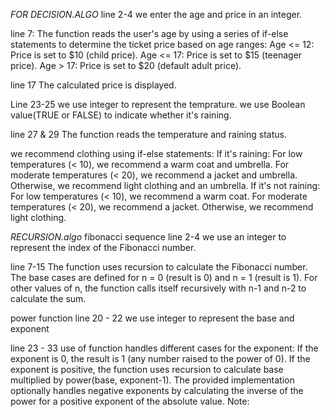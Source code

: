 _FOR DECISION.ALGO_
line 2-4
we enter the age and price in an integer.

line 7:
The function reads the user's age by using a series of if-else statements to determine the ticket price based on age ranges:
Age <= 12: Price is set to $10 (child price).
Age <= 17: Price is set to $15 (teenager price).
Age > 17: Price is set to $20 (default adult price).

line 17
The calculated price is displayed.

Line 23-25
we use integer to represent the temprature.
we use Boolean value(TRUE or FALSE) to indicate whether it's raining.

line 27 & 29
The function reads the temperature and raining status.

we recommend clothing using if-else statements:
If it's raining:
For low temperatures (< 10), we recommend a warm coat and umbrella.
For moderate temperatures (< 20), we recommend a jacket and umbrella.
Otherwise, we recommend light clothing and an umbrella.
If it's not raining:
For low temperatures (< 10), we recommend a warm coat.
For moderate temperatures (< 20), we recommend a jacket.
Otherwise, we recommend light clothing.

_RECURSION.algo_
fibonacci sequence
line 2-4
we use an integer to represent the index of the Fibonacci number.

line 7-15
The function uses recursion to calculate the Fibonacci number.
The base cases are defined for n = 0 (result is 0) and n = 1 (result is 1).
For other values of n, the function calls itself recursively with n-1 and n-2 to calculate the sum.

power function
line 20 - 22
we use integer to represent the base and exponent

line 23 - 33
use of function handles different cases for the exponent:
If the exponent is 0, the result is 1 (any number raised to the power of 0).
If the exponent is positive, the function uses recursion to calculate base multiplied by power(base, exponent-1).
The provided implementation optionally handles negative exponents by calculating the inverse of the power for a positive exponent of the absolute value.
Note:
